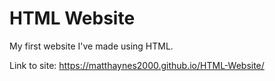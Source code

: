 # HTML Website

My first website I've made using HTML.

Link to site: https://matthaynes2000.github.io/HTML-Website/
